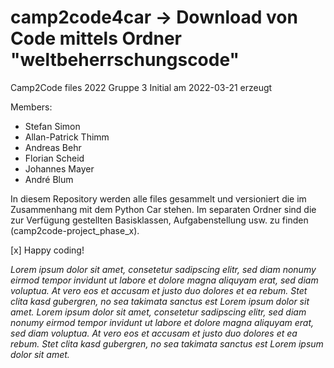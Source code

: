 # camp2code4car -> Download von Code mittels Ordner "weltbeherrschungscode"
Camp2Code files 2022 Gruppe 3
Initial am 2022-03-21 erzeugt

Members: 
- Stefan Simon 
- Allan-Patrick Thimm
- Andreas Behr
- Florian Scheid
- Johannes Mayer
- André Blum

In diesem Repository werden alle files gesammelt und versioniert die im Zusammenhang mit dem Python Car stehen. Im separaten Ordner sind die zur Verfügung gestellten Basisklassen, Aufgabenstellung usw. zu finden (camp2code-project_phase_x).

[x] Happy coding!

*Lorem ipsum dolor sit amet, consetetur sadipscing elitr, sed diam nonumy eirmod tempor invidunt ut labore et dolore magna aliquyam erat, sed diam voluptua. At vero eos et accusam et justo duo dolores et ea rebum. Stet clita kasd gubergren, no sea takimata sanctus est Lorem ipsum dolor sit amet. Lorem ipsum dolor sit amet, consetetur sadipscing elitr, sed diam nonumy eirmod tempor invidunt ut labore et dolore magna aliquyam erat, sed diam voluptua. At vero eos et accusam et justo duo dolores et ea rebum. Stet clita kasd gubergren, no sea takimata sanctus est Lorem ipsum dolor sit amet.*
